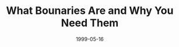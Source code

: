 ---
layout: message
category: message
series: "Boundaries"
title: "What Bounaries Are and Why You Need Them "
date: 1999-05-16
audio-description: "Based on the book of the same name, this series helps us to understand the limits that we must put in place in out lives in order to have healthy relationships. "
audio: ""
audio-title: "What Bounaries Are and Why You Need Them "
audio-duration: ":"
---